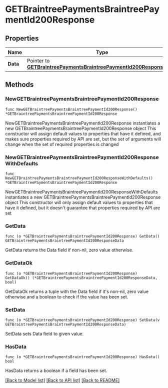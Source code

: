 # GETBraintreePaymentsBraintreePaymentId200Response

## Properties

Name | Type | Description | Notes
------------ | ------------- | ------------- | -------------
**Data** | Pointer to [**GETBraintreePaymentsBraintreePaymentId200ResponseData**](GETBraintreePaymentsBraintreePaymentId200ResponseData.md) |  | [optional] 

## Methods

### NewGETBraintreePaymentsBraintreePaymentId200Response

`func NewGETBraintreePaymentsBraintreePaymentId200Response() *GETBraintreePaymentsBraintreePaymentId200Response`

NewGETBraintreePaymentsBraintreePaymentId200Response instantiates a new GETBraintreePaymentsBraintreePaymentId200Response object
This constructor will assign default values to properties that have it defined,
and makes sure properties required by API are set, but the set of arguments
will change when the set of required properties is changed

### NewGETBraintreePaymentsBraintreePaymentId200ResponseWithDefaults

`func NewGETBraintreePaymentsBraintreePaymentId200ResponseWithDefaults() *GETBraintreePaymentsBraintreePaymentId200Response`

NewGETBraintreePaymentsBraintreePaymentId200ResponseWithDefaults instantiates a new GETBraintreePaymentsBraintreePaymentId200Response object
This constructor will only assign default values to properties that have it defined,
but it doesn't guarantee that properties required by API are set

### GetData

`func (o *GETBraintreePaymentsBraintreePaymentId200Response) GetData() GETBraintreePaymentsBraintreePaymentId200ResponseData`

GetData returns the Data field if non-nil, zero value otherwise.

### GetDataOk

`func (o *GETBraintreePaymentsBraintreePaymentId200Response) GetDataOk() (*GETBraintreePaymentsBraintreePaymentId200ResponseData, bool)`

GetDataOk returns a tuple with the Data field if it's non-nil, zero value otherwise
and a boolean to check if the value has been set.

### SetData

`func (o *GETBraintreePaymentsBraintreePaymentId200Response) SetData(v GETBraintreePaymentsBraintreePaymentId200ResponseData)`

SetData sets Data field to given value.

### HasData

`func (o *GETBraintreePaymentsBraintreePaymentId200Response) HasData() bool`

HasData returns a boolean if a field has been set.


[[Back to Model list]](../README.md#documentation-for-models) [[Back to API list]](../README.md#documentation-for-api-endpoints) [[Back to README]](../README.md)


